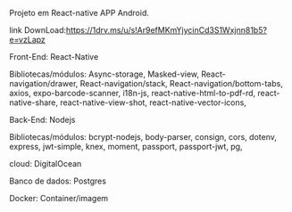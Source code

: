 Projeto em React-native APP Android.

link DownLoad:https://1drv.ms/u/s!Ar9efMKmYjycinCd3S1Wxjnn81b5?e=vzLapz

Front-End:
React-Native

Bibliotecas/módulos:
Async-storage,
Masked-view,
React-navigation/drawer,
React-navigation/stack,
React-navigation/bottom-tabs,
axios,
expo-barcode-scanner,
i18n-js,
react-native-html-to-pdf-rd,
react-native-share,
react-native-view-shot,
react-native-vector-icons,

Back-End:
Nodejs

Bibliotecas/módulos:
bcrypt-nodejs,
body-parser,
consign,
cors,
dotenv,
express,
jwt-simple,
knex,
moment,
passport,
passport-jwt,
pg,

cloud:
DigitalOcean

Banco de dados:
Postgres

Docker:
Container/imagem

